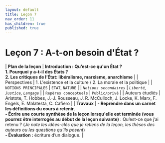 ```yaml
---
layout: default
title: Leçon 7
nav_order: 11
has_children: true
published: true
---
```


# Leçon 7 : A-t-on besoin d'État ?


| **Plan de la leçon**    | **Introduction : Qu’est-ce qu'un État ?<br />1. Pourquoi y a-t-il des États ?<br>2. Les critiques de l’État: libéralisme, marxisme, anarchisme**          |
| Perspectives            | 1. L'existence et la culture / 2. La morale et la politique         |
| `NOTIONS PRINCIPALES`   | `ETAT`, `NATURE`         |
| *`Notions secondaires`* | *`Liberté`, `Justice`, `Langage`*          |
| `Repères conceptuels`   | `Public/privé`          |
| Auteurs étudiés         | Aristote, T. Hobbes, J.-J. Rousseau, J. R. McCulloch, J. Locke, K. Marx, F. Engels, E. Malatesta, C. Cafiero  |
| **Travaux**             | **- Reprendre dans un carnet les définitions du cours à retenir**. <br>**- Écrire une courte synthèse de la leçon lorsqu'elle est terminée (vous pourrez être interrogés au début de la leçon suivante)** : Qu’est-ce que j’ai retenu ? (*Je note les idées-clés que je retiens de la leçon, les thèses des auteurs ou les questions qu’ils posent*) <br>**- Évaluation :** écriture d’un dialogue. |




